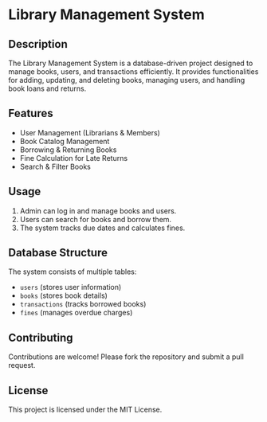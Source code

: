 # Library Management System

## Description
The Library Management System is a database-driven project designed to manage books, users, and transactions efficiently. It provides functionalities for adding, updating, and deleting books, managing users, and handling book loans and returns.

## Features
- User Management (Librarians & Members)
- Book Catalog Management
- Borrowing & Returning Books
- Fine Calculation for Late Returns
- Search & Filter Books

## Usage
1. Admin can log in and manage books and users.
2. Users can search for books and borrow them.
3. The system tracks due dates and calculates fines.

## Database Structure
The system consists of multiple tables:
- `users` (stores user information)
- `books` (stores book details)
- `transactions` (tracks borrowed books)
- `fines` (manages overdue charges)

## Contributing
Contributions are welcome! Please fork the repository and submit a pull request.

## License
This project is licensed under the MIT License.

